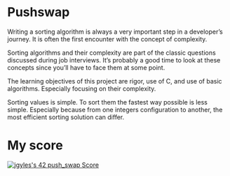 # Pushswap
Writing a sorting algorithm is always a very important step in a developer’s journey. It
is often the first encounter with the concept of complexity.

Sorting algorithms and their complexity are part of the classic questions discussed
during job interviews. It’s probably a good time to look at these concepts since you’ll
have to face them at some point.

The learning objectives of this project are rigor, use of C, and use of basic algorithms.
Especially focusing on their complexity.

Sorting values is simple. To sort them the fastest way possible is less simple. Especially
because from one integers configuration to another, the most efficient sorting solution can
differ.

# My score
<a href="https://github.com/JaeSeoKim/badge42"><img src="https://badge42.vercel.app/api/v2/cl394345u012209merytf2tfw/project/2253972" alt="jgyles's 42 push_swap Score" /></a>
